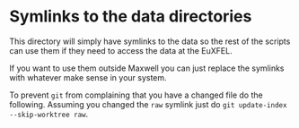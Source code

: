 # Symlinks to the data directories

This directory will simply have symlinks to the data so the rest of the 
scripts can use them if they need to access the data at the EuXFEL.

If you want to use them outside Maxwell you can just replace the symlinks
with whatever make sense in your system. 

To prevent `git` from complaining 
that you have a changed file do the following. Assuming you changed the 
`raw` symlink just do `git update-index --skip-worktree raw`.

